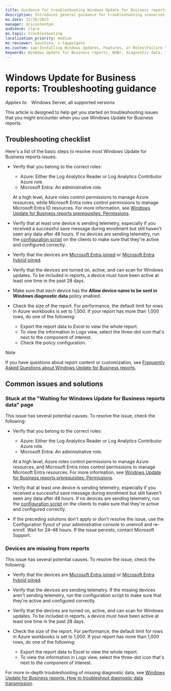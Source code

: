 ```yaml
---
title: Guidance for troubleshooting Windows Update for Business reports issues
description: Introduces general guidance for troubleshooting scenarios related to Windows Update for Business reports
ms.date: 12/26/2023
manager: dcscontentpm
audience: itpro
ms.topic: troubleshooting
localization_priority: medium
ms.reviewer: kaushika, v-tappelgate
ms.custom: sap:Installing Windows Updates, Features, or Roles\Failure to install Windows Updates, csstroubleshoot
keywords: Windows Update for Business reports, WUBr, diagnostic data, telemetry
---
```


# Windows Update for Business reports: Troubleshooting guidance

_Applies to:_ &nbsp; Windows Server, all supported versions

This article is designed to help get you started on troubleshooting issues that you might encounter when you use Windows Update for Business reports.

## Troubleshooting checklist

Here's a list of the basic steps to resolve most Windows Update for Business reports issues:

- Verify that you belong to the correct roles:
  - Azure: Either the Log Analytics Reader or Log Analytics Contributor Azure role.  
  - Microsoft Entra: An administrative role.  

  At a high level, Azure roles control permissions to manage Azure resources, while Microsoft Entra roles control permissions to manage Microsoft Entra ID resources. For more information, see [Windows Update for Business reports prerequisites: Permissions](/windows/deployment/update/wufb-reports-prerequisites#permissions).
- Verify that at least one device is sending telemetry, especially if you received a successful save message during enrollment but still haven't seen any data after 48 hours. If no devices are sending telemetry, run the [configuration script](/windows/deployment/update/wufb-reports-configuration-script) on the clients to make sure that they're active and configured correctly.
- Verify that the devices are [Microsoft Entra joined](/azure/active-directory/devices/concept-azure-ad-join) or [Microsoft Entra hybrid joined](/azure/active-directory/devices/concept-azure-ad-join-hybrid).
- Verify that the devices are turned on, active, and can scan for Windows updates. To be included in reports, a device must have been active at least one time in the past 28 days.
- Make sure that each device has the **Allow device name to be sent in Windows diagnostic data** policy enabled.
- Check the size of the report. For performance, the default limit for rows in Azure workbooks is set to 1,000. If your report has more than 1,000 rows, do one of the following:
  - Export the report data to Excel to view the whole report.
  - To view the information in Logs view, select the three-dot icon that's next to the component of interest.
  - Check the policy configuration.

> [!NOTE]  
> If you have questions about report content or customization, see [Frequently Asked Questions about Windows Update for Business reports](/windows/deployment/update/wufb-reports-faq).

## Common issues and solutions

### Stuck at the "Waiting for Windows Update for Business reports data" page

This issue has several potential causes. To resolve the issue, check the following:  

- Verify that you belong to the correct roles:
  - Azure: Either the Log Analytics Reader or Log Analytics Contributor Azure role.
  - Microsoft Entra: An administrative role.  

  At a high level, Azure roles control permissions to manage Azure resources, and Microsoft Entra roles control permissions to manage Microsoft Entra resources. For more information, see [Windows Update for Business reports prerequisites: Permissions](/windows/deployment/update/wufb-reports-prerequisites#permissions).
- Verify that at least one device is sending telemetry, especially if you received a successful save message during enrollment but still haven't seen any data after 48 hours. If no devices are sending telemetry, run the [configuration script](/windows/deployment/update/wufb-reports-configuration-script) on the clients to make sure that they're active and configured correctly.
- If the preceding solutions don't apply or don't resolve the issue, use the Configuration flyout of your administrative console to unenroll and re-enroll. Wait for 24–48 hours. If the issue persists, contact Microsoft Support.

### Devices are missing from reports

This issue has several potential causes. To resolve the issue, check the following:

- Verify that the devices are [Microsoft Entra joined](/azure/active-directory/devices/concept-azure-ad-join) or [Microsoft Entra hybrid joined](/azure/active-directory/devices/concept-azure-ad-join-hybrid).
- Verify that the devices are sending telemetry. If the missing devices aren't sending telemetry, run the configuration script to make sure that they're active and configured correctly.
- Verify that the devices are turned on, active, and can scan for Windows updates. To be included in reports, a device must have been active at least one time in the past 28 days.
- Check the size of the report. For performance, the default limit for rows in Azure workbooks is set to 1,000. If your report has more than 1,000 rows, do one of the following:  

  - Export the report data to Excel to view the whole report.
  - To view the information in Logs view, select the three-dot icon that's next to the component of interest.

For more in-depth troubleshooting of missing diagnostic data, see [Windows Update for Business reports: How to troubleshoot diagnostic data transmission](wubr-troubleshooting-data-transmission.md).
